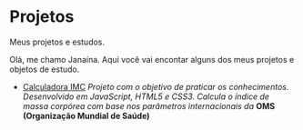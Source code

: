 # Projetos
Meus projetos e estudos.

Olá, me chamo Janaína.
Aqui você vai encontar alguns dos meus projetos e objetos de estudo.

* [Calculadora IMC](https://janainacustodio.github.io/calculadora-imc/calculadoraimc.html)
*Projeto com o objetivo de praticar os conhecimentos.
Desenvolvido em JavaScript, HTML5 e CSS3.
Calcula o índice de massa corpórea com base nos parâmetros internacionais da* **OMS (Organização Mundial de Saúde)**


